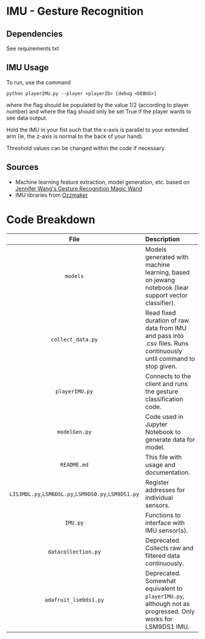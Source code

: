 # IMU - Gesture Recognition #

## Dependencies ##
See requirements.txt

## IMU Usage ##

To run, use the command

`python playerIMU.py --player <playerID> [debug <DEBUG>]`

where the flag <playerID> should be populated by the value 1/2 (according to player number)
and where the flag <DEBUG> should only be set True if the player wants to see data output.

Hold the IMU in your fist such that the x-axis is parallel to your extended arm
(ie, the z-axis is normal to the back of your hand).

Threshold values can be changed within the code if necessary.

## Sources ##
* Machine learning feature extraction, model generation, etc. based on [Jennifer Wang's Gesture Recognition Magic Wand](https://github.com/jewang/gesture-demo)
* IMU libraries from [Ozzmaker](https://github.com/ozzmaker/BerryIMU)

# Code Breakdown
| File | Description |
| :---: | :--- |
| `models` | Models generated with machine learning, based on jewang notebook (liear support vector classifier). |
| `collect_data.py` | Read fixed duration of raw data from IMU and pass into .csv files. Runs continuously until command to stop given. |
| `playerIMU.py` | Connects to the client and runs the gesture classification code. |
| `modelGen.py` | Code used in Jupyter Notebook to generate data for model. |
| `README.md` | This file with usage and documentation. |
| `LIS3MDL.py`,`LSM6DSL.py`,`LSM9DS0.py`,`LSM9DS1.py` | Register addresses for individual sensors. |
| `IMU.py` | Functions to interface with IMU sensor(s). |
| `datacollection.py` | Deprecated. Collects raw and filtered data continuously. |
| `adafruit_lsm9ds1.py` | Deprecated. Somewhat equivalent to `playerIMU.py`, although not as progressed. Only works for LSM9DS1 IMU. |
